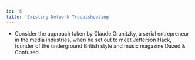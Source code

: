 ```yaml
---
id: '5'
title: 'Existing Network Troublshooting'
---
```


- Consider the approach taken by Claude Grunitzky, a serial entrepreneur in the media industries, when he set out to meet Jefferson Hack, founder of the underground British style and music magazine Dazed & Confused. 
